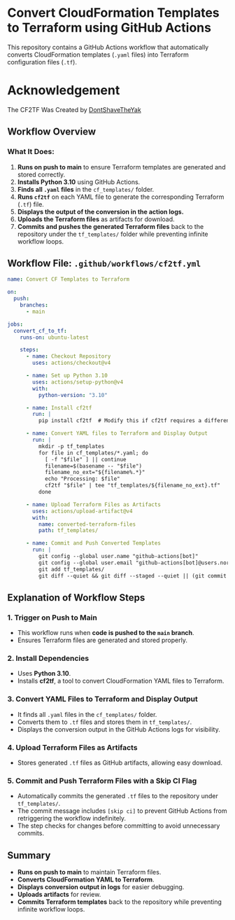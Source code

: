 # Convert CloudFormation Templates to Terraform using GitHub Actions

This repository contains a GitHub Actions workflow that automatically converts CloudFormation templates (`.yaml` files) into Terraform configuration files (`.tf`).

# Acknowledgement

The CF2TF Was Created by [DontShaveTheYak](https://github.com/DontShaveTheYak/cf2tf)

## Workflow Overview

### What It Does:

1. **Runs on push to main** to ensure Terraform templates are generated and stored correctly.
2. **Installs Python 3.10** using GitHub Actions.
3. **Finds all `.yaml` files** in the `cf_templates/` folder.
4. **Runs `cf2tf`** on each YAML file to generate the corresponding Terraform (`.tf`) file.
5. **Displays the output of the conversion in the action logs.**
6. **Uploads the Terraform files** as artifacts for download.
7. **Commits and pushes the generated Terraform files** back to the repository under the `tf_templates/` folder while preventing infinite workflow loops.

## Workflow File: `.github/workflows/cf2tf.yml`

```yaml
name: Convert CF Templates to Terraform

on:
  push:
    branches:
      - main

jobs:
  convert_cf_to_tf:
    runs-on: ubuntu-latest

    steps:
      - name: Checkout Repository
        uses: actions/checkout@v4

      - name: Set up Python 3.10
        uses: actions/setup-python@v4
        with:
          python-version: "3.10"

      - name: Install cf2tf
        run: |
          pip install cf2tf  # Modify this if cf2tf requires a different install method

      - name: Convert YAML files to Terraform and Display Output
        run: |
          mkdir -p tf_templates
          for file in cf_templates/*.yaml; do
            [ -f "$file" ] || continue
            filename=$(basename -- "$file")
            filename_no_ext="${filename%.*}"
            echo "Processing: $file"
            cf2tf "$file" | tee "tf_templates/${filename_no_ext}.tf"
          done

      - name: Upload Terraform Files as Artifacts
        uses: actions/upload-artifact@v4
        with:
          name: converted-terraform-files
          path: tf_templates/

      - name: Commit and Push Converted Templates
        run: |
          git config --global user.name "github-actions[bot]"
          git config --global user.email "github-actions[bot]@users.noreply.github.com"
          git add tf_templates/
          git diff --quiet && git diff --staged --quiet || (git commit -m "Add converted Terraform templates [skip ci]" && git push)
```

## Explanation of Workflow Steps

### 1. Trigger on Push to Main

- This workflow runs when **code is pushed to the `main` branch**.
- Ensures Terraform files are generated and stored properly.

### 2. Install Dependencies

- Uses **Python 3.10**.
- Installs **cf2tf**, a tool to convert CloudFormation YAML files to Terraform.

### 3. Convert YAML Files to Terraform and Display Output

- It finds all `.yaml` files in the `cf_templates/` folder.
- Converts them to `.tf` files and stores them in `tf_templates/`.
- Displays the conversion output in the GitHub Actions logs for visibility.

### 4. Upload Terraform Files as Artifacts

- Stores generated `.tf` files as GitHub artifacts, allowing easy download.

### 5. Commit and Push Terraform Files with a Skip CI Flag

- Automatically commits the generated `.tf` files to the repository under `tf_templates/`.
- The commit message includes `[skip ci]` to prevent GitHub Actions from retriggering the workflow indefinitely.
- The step checks for changes before committing to avoid unnecessary commits.

## Summary

- **Runs on push to main** to maintain Terraform files.
- **Converts CloudFormation YAML to Terraform**.
- **Displays conversion output in logs** for easier debugging.
- **Uploads artifacts** for review.
- **Commits Terraform templates** back to the repository while preventing infinite workflow loops.


